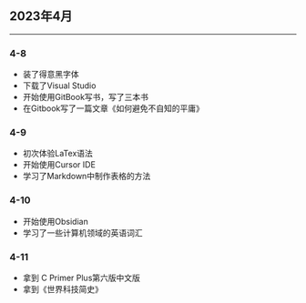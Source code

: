 ## 2023年4月
---
### 4-8
- 装了得意黑字体 
- 下载了Visual Studio
- 开始使用GitBook写书，写了三本书
- 在Gitbook写了一篇文章《如何避免不自知的平庸》

### 4-9
- 初次体验LaTex语法
- 开始使用Cursor IDE
-  学习了Markdown中制作表格的方法

### 4-10
- 开始使用Obsidian
- 学习了一些计算机领域的英语词汇

### 4-11
- 拿到 C Primer Plus第六版中文版
- 拿到《世界科技简史》

